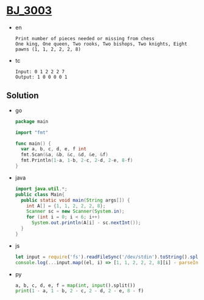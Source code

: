 # [BJ_3003](https://acmicpc.net/problem/3003)

* en

  ```en
  Print number of pieces needed or missing from chess
  One king, One queen, Two rooks, Two bishops, Two knights, Eight pawns (1, 1, 2, 2, 2, 8)
  ```

* tc

  ```tc
  Input: 0 1 2 2 2 7
  Output: 1 0 0 0 0 1
  ```

## Solution

* go

  ```go
  package main

  import "fmt"

  func main() {
    var a, b, c, d, e, f int
    fmt.Scan(&a, &b, &c, &d, &e, &f)
    fmt.Println(1-a, 1-b, 2-c, 2-d, 2-e, 8-f)
  }
  ```

* java

  ```java
  import java.util.*;
  public class Main{
    public static void main(String args[]) {
      int A[] = {1, 1, 2, 2, 2, 8};
      Scanner sc = new Scanner(System.in);
      for (int i = 0; i < 6; i++)
        System.out.println(A[i] - sc.nextInt());
    }
  }
  ```

* js

  ```js
  let input = require('fs').readFileSync('/dev/stdin').toString().split(' ')
  console.log(...input.map((el, i) => [1, 1, 2, 2, 2, 8][i] - parseInt(el)))
  ```

* py

  ```py
  a, b, c, d, e, f = map(int, input().split())
  print(1 - a, 1 - b, 2 - c, 2 - d, 2 - e, 8 - f)
  ```
